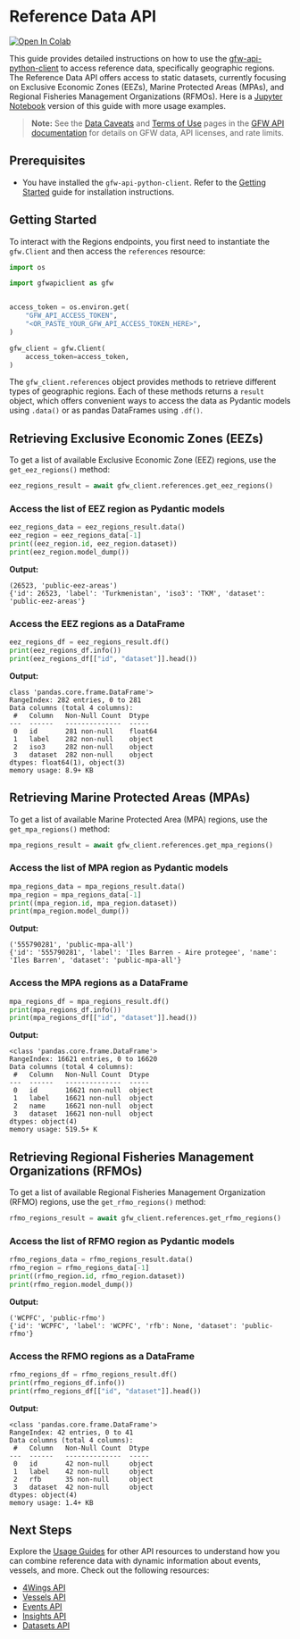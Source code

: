 # Reference Data API

<a href="https://colab.research.google.com/github/GlobalFishingWatch/gfw-api-python-client/blob/develop/notebooks/usage-guides/references-data-api.ipynb" target="_parent"><img src="https://colab.research.google.com/assets/colab-badge.svg" alt="Open In Colab"/></a>

This guide provides detailed instructions on how to use the [gfw-api-python-client](https://github.com/GlobalFishingWatch/gfw-api-python-client) to access reference data, specifically geographic regions. The Reference Data API offers access to static datasets, currently focusing on Exclusive Economic Zones (EEZs), Marine Protected Areas (MPAs), and Regional Fisheries Management Organizations (RFMOs). Here is a [Jupyter Notebook](https://github.com/GlobalFishingWatch/gfw-api-python-client/blob/develop/notebooks/usage-guides/references-data-api.ipynb) version of this guide with more usage examples.

> **Note:** See the [Data Caveats](https://globalfishingwatch.org/our-apis/documentation#data-caveat) and [Terms of Use](https://globalfishingwatch.org/our-apis/documentation#terms-of-use) pages in the [GFW API documentation](https://globalfishingwatch.org/our-apis/documentation#introduction) for details on GFW data, API licenses, and rate limits.

## Prerequisites

- You have installed the `gfw-api-python-client`. Refer to the [Getting Started](../getting-started) guide for installation instructions.

## Getting Started

To interact with the Regions endpoints, you first need to instantiate the `gfw.Client` and then access the `references` resource:

```python
import os

import gfwapiclient as gfw


access_token = os.environ.get(
    "GFW_API_ACCESS_TOKEN",
    "<OR_PASTE_YOUR_GFW_API_ACCESS_TOKEN_HERE>",
)

gfw_client = gfw.Client(
    access_token=access_token,
)
```

The `gfw_client.references` object provides methods to retrieve different types of geographic regions. Each of these methods returns a `result` object, which offers convenient ways to access the data as Pydantic models using `.data()` or as pandas DataFrames using `.df()`.

## Retrieving Exclusive Economic Zones (EEZs)

To get a list of available Exclusive Economic Zone (EEZ) regions, use the `get_eez_regions()` method:

```python
eez_regions_result = await gfw_client.references.get_eez_regions()
```

### Access the list of EEZ region as Pydantic models

```python
eez_regions_data = eez_regions_result.data()
eez_region = eez_regions_data[-1]
print((eez_region.id, eez_region.dataset))
print(eez_region.model_dump())
```

**Output:**

```
(26523, 'public-eez-areas')
{'id': 26523, 'label': 'Turkmenistan', 'iso3': 'TKM', 'dataset': 'public-eez-areas'}
```

### Access the EEZ regions as a DataFrame

```python
eez_regions_df = eez_regions_result.df()
print(eez_regions_df.info())
print(eez_regions_df[["id", "dataset"]].head())
```

**Output:**

```
class 'pandas.core.frame.DataFrame'>
RangeIndex: 282 entries, 0 to 281
Data columns (total 4 columns):
 #   Column   Non-Null Count  Dtype
---  ------   --------------  -----
 0   id       281 non-null    float64
 1   label    282 non-null    object
 2   iso3     282 non-null    object
 3   dataset  282 non-null    object
dtypes: float64(1), object(3)
memory usage: 8.9+ KB
```

## Retrieving Marine Protected Areas (MPAs)

To get a list of available Marine Protected Area (MPA) regions, use the `get_mpa_regions()` method:

```python
mpa_regions_result = await gfw_client.references.get_mpa_regions()
```

### Access the list of MPA region as Pydantic models

```python
mpa_regions_data = mpa_regions_result.data()
mpa_region = mpa_regions_data[-1]
print((mpa_region.id, mpa_region.dataset))
print(mpa_region.model_dump())
```

**Output:**

```
('555790281', 'public-mpa-all')
{'id': '555790281', 'label': 'Iles Barren - Aire protegee', 'name': 'Iles Barren', 'dataset': 'public-mpa-all'}
```

### Access the MPA regions as a DataFrame

```python
mpa_regions_df = mpa_regions_result.df()
print(mpa_regions_df.info())
print(mpa_regions_df[["id", "dataset"]].head())
```

**Output:**

```
<class 'pandas.core.frame.DataFrame'>
RangeIndex: 16621 entries, 0 to 16620
Data columns (total 4 columns):
 #   Column   Non-Null Count  Dtype
---  ------   --------------  -----
 0   id       16621 non-null  object
 1   label    16621 non-null  object
 2   name     16621 non-null  object
 3   dataset  16621 non-null  object
dtypes: object(4)
memory usage: 519.5+ K
```

## Retrieving Regional Fisheries Management Organizations (RFMOs)

To get a list of available Regional Fisheries Management Organization (RFMO) regions, use the `get_rfmo_regions()` method:

```python
rfmo_regions_result = await gfw_client.references.get_rfmo_regions()
```

### Access the list of RFMO region as Pydantic models

```python
rfmo_regions_data = rfmo_regions_result.data()
rfmo_region = rfmo_regions_data[-1]
print((rfmo_region.id, rfmo_region.dataset))
print(rfmo_region.model_dump())
```

**Output:**

```
('WCPFC', 'public-rfmo')
{'id': 'WCPFC', 'label': 'WCPFC', 'rfb': None, 'dataset': 'public-rfmo'}
```

### Access the RFMO regions as a DataFrame

```python
rfmo_regions_df = rfmo_regions_result.df()
print(rfmo_regions_df.info())
print(rfmo_regions_df[["id", "dataset"]].head())
```

**Output:**

```
<class 'pandas.core.frame.DataFrame'>
RangeIndex: 42 entries, 0 to 41
Data columns (total 4 columns):
 #   Column   Non-Null Count  Dtype
---  ------   --------------  -----
 0   id       42 non-null     object
 1   label    42 non-null     object
 2   rfb      35 non-null     object
 3   dataset  42 non-null     object
dtypes: object(4)
memory usage: 1.4+ KB
```

## Next Steps

Explore the [Usage Guides](index) for other API resources to understand how you can combine reference data with dynamic information about events, vessels, and more. Check out the following resources:

- [4Wings API](4wings-api)
- [Vessels API](vessels-api)
- [Events API](events-api)
- [Insights API](insights-api)
- [Datasets API](datasets-api)
